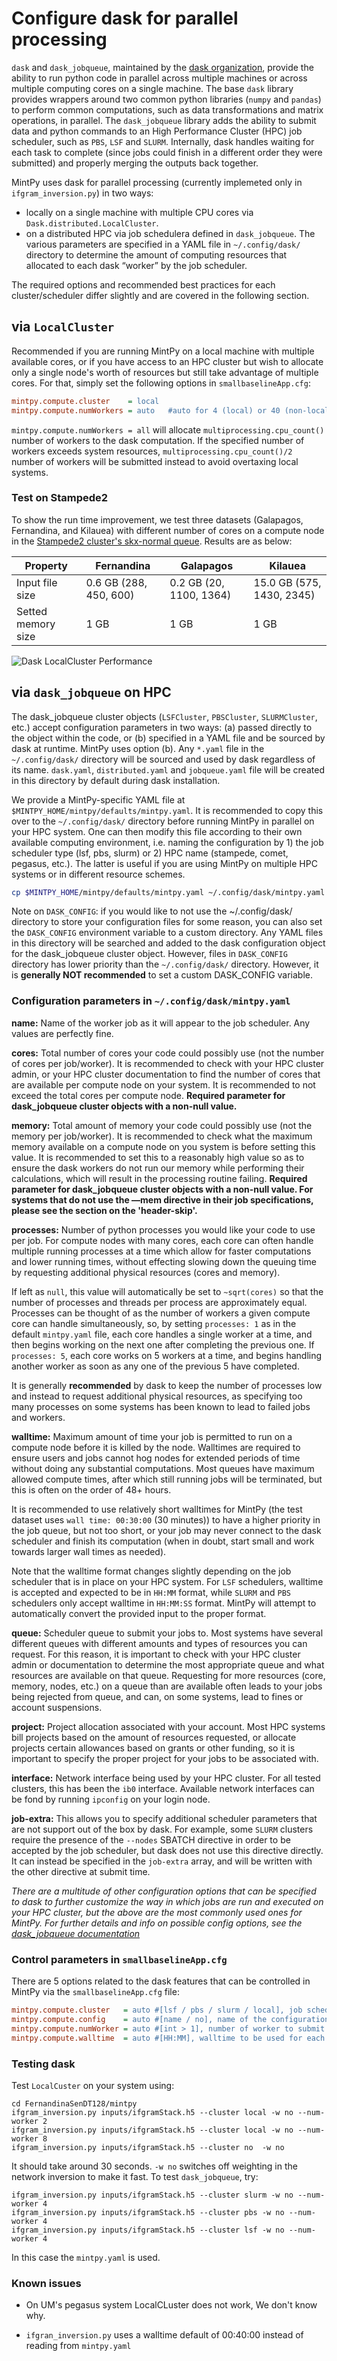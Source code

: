# Configure dask for parallel processing #

`dask` and `dask_jobqueue`, maintained by the [dask organization](https://dask.org/), provide the ability to run python code in parallel across multiple machines or across multiple computing cores on a single machine. The base `dask` library provides wrappers around two common python libraries (`numpy` and `pandas`) to perform common computations, such as data transformations and matrix operations, in parallel. The `dask_jobqueue` library adds the ability to submit data and python commands to an High Performance Cluster (HPC) job scheduler, such as `PBS`, `LSF` and `SLURM`. Internally, dask handles waiting for each task to complete (since jobs could finish in a different order they were submitted) and properly merging the outputs back together. 

MintPy uses dask for parallel processing (currently implemeted only in `ifgram_inversion.py`) in two ways: 

+ locally on a single machine with multiple CPU cores via `Dask.distributed.LocalCluster`. 
+ on a distributed HPC via job schedulera defined in `dask_jobqueue`. The various parameters are specified in a YAML file in `~/.config/dask/` directory to determine the amount of computing resources that allocated to each dask “worker” by the job scheduler.

The required options and recommended best practices for each cluster/scheduler differ slightly and are covered in the following section.

## via `LocalCluster` ##

Recommended if you are running MintPy on a local machine with multiple available cores, or if you have access to an HPC cluster but wish to allocate only a single node's worth of resources but still take advantage of multiple cores. For that, simply set the following options in `smallbaselineApp.cfg`:

```cfg
mintpy.compute.cluster    = local
mintpy.compute.numWorkers = auto   #auto for 4 (local) or 40 (non-local), set to "all" to use all available cores.
```

`mintpy.compute.numWorkers = all` will allocate `multiprocessing.cpu_count()` number of workers to the dask computation. If the specified number of workers exceeds system resources, `multiprocessing.cpu_count()/2` number of workers will be submitted instead to avoid overtaxing local systems.

### Test on Stampede2 ###

To show the run time improvement, we test three datasets (Galapagos, Fernandina, and Kilauea) with different number of cores on a compute node in the [Stampede2 cluster's skx-normal queue](https://portal.tacc.utexas.edu/user-guides/stampede2#overview-skxcomputenodes). Results are as below:

| Property              | Fernandina             | Galapagos               | Kilauea                   |
|-----------------------|------------------------|-------------------------|---------------------------|
| Input file size       | 0.6 GB (288, 450, 600) | 0.2 GB (20, 1100, 1364) | 15.0 GB (575, 1430, 2345) |
| Setted memory size    | 1 GB                   | 1 GB                    | 1 GB                      |

![Dask LocalCluster Performance](https://raw.githubusercontent.com/insarlab/MintPy-tutorial/master/docs/dask_local_cluster_performance.png)

## via `dask_jobqueue` on HPC ##

The dask_jobqueue cluster objects (`LSFCluster`, `PBSCluster`, `SLURMCluster`, etc.) accept configuration parameters in two ways: 
(a) passed directly to the object within the code, or 
(b) specified in a YAML file and be sourced by dask at runtime. 
MintPy uses option (b). Any `*.yaml` file in the `~/.config/dask/` directory will be sourced and used by dask regardless of its name. `dask.yaml`,  `distributed.yaml` and `jobqueue.yaml` file will be created in this directory by default during dask installation. 

We provide a MintPy-specific YAML file at `$MINTPY_HOME/mintpy/defaults/mintpy.yaml`. It is recommended to copy this over to the `~/.config/dask/` directory before running MintPy in parallel on your HPC system. One can then modify this file according to their own available computing environment, i.e. naming the configuration by 1) the job scheduler type (lsf, pbs, slurm) or 2) HPC name (stampede, comet, pegasus, etc.). The latter is useful if you are using MintPy on multiple HPC systems or in different resource schemes.

```bash
cp $MINTPY_HOME/mintpy/defaults/mintpy.yaml ~/.config/dask/mintpy.yaml
```

Note on `DASK_CONFIG`: if you would like to not use the ~/.config/dask/ directory to store your configuration files for some reason, you can also set the `DASK_CONFIG` environment variable to a custom directory. Any YAML files in this directory will be searched and added to the dask configuration object for the dask_jobqueue cluster object. However, files in `DASK_CONFIG` directory has lower priority than the `~/.config/dask/` directory. However, it is **generally NOT recommended** to set a custom DASK_CONFIG variable.

### Configuration parameters in `~/.config/dask/mintpy.yaml` ###

**name:** Name of the worker job as it will appear to the job scheduler. Any values are perfectly fine.

**cores:** Total number of cores your code could possibly use (not the number of cores per job/worker). It is recommended to check with your HPC cluster admin, or your HPC cluster documentation to find the number of cores that are available per compute node on your system. It is recommended to not exceed the total cores per compute node. **Required parameter for dask_jobqueue cluster objects with a non-null value.**

**memory:** Total amount of memory your code could possibly use (not the memory per job/worker). It is recommended to check what the maximum memory available on a compute node on you system is before setting this value. It is recommended to set this to a reasonably high value so as to ensure the dask workers do not run our memory while performing their calculations, which will result in the processing routine failing. **Required parameter for dask_jobqueue cluster objects with a non-null value. For systems that do not use the —mem directive in their job specifications, please see the section on the 'header-skip'.**

**processes:** Number of python processes you would like your code to use per job. For compute nodes with many cores, each core can often handle multiple running processes at a time which allow for faster computations and lower running times, without effecting slowing down the queuing time by requesting additional physical resources (cores and memory). 

If left as `null`, this value will automatically be set to `~sqrt(cores)` so that the number of processes and threads per process are approximately equal.  Processes can be thought of as the number of workers a given compute core can handle simultaneously, so, by setting `processes: 1` as in the default `mintpy.yaml` file, each core handles a single worker at a time, and then begins working on the next one after completing the previous one. If `processes: 5`, each core works on 5 workers at a time, and begins handling another worker as soon as any one of the previous 5 have completed. 

It is generally **recommended** by dask to keep the number of processes low and instead to request additional physical resources, as specifying too many processes on some systems has been known to lead to failed jobs and workers.

**walltime:** Maximum amount of time your job is permitted to run on a compute node before it is killed by the node. Walltimes are required to ensure users and jobs cannot hog nodes for extended periods of time without doing any substantial computations. Most queues have maximum allowed compute times, after which still running jobs will be terminated, but this is often on the order of 48+ hours. 

It is recommended to use relatively short walltimes for MintPy (the test dataset uses `wall time: 00:30:00` (30 minutes)) to have a higher priority in the job queue, but not too short, or your job may never connect to the dask scheduler and finish its computation (when in doubt, start small and work towards larger wall times as needed). 

Note that the walltime format changes slightly depending on the job scheduler that is in place on your HPC system. For `LSF` schedulers, walltime is accepted and expected to be in `HH:MM` format, while `SLURM` and `PBS` schedulers only accept walltime in `HH:MM:SS` format. MintPy will attempt to automatically convert the provided input to the proper format.

**queue:** Scheduler queue to submit your jobs to. Most systems have several different queues with different amounts and types of resources you can request. For this reason, it is important to check with your HPC cluster admin or documentation to determine the most appropriate queue and what resources are available on that queue. Requesting for more resources (core, memory, nodes, etc.) on a queue than are available often leads to your jobs being rejected from queue, and can, on some systems, lead to fines or account suspensions.

**project:** Project allocation associated with your account. Most HPC systems bill projects based on the amount of resources requested, or allocate projects certain allowances based on grants or other funding, so it is important to specify the proper project for your jobs to be associated with.

**interface:** Network interface being used by your HPC cluster. For all tested clusters, this has been the `ib0` interface. Available network interfaces can be fond by running `ipconfig` on your login node.

**job-extra:** This allows you to specify additional scheduler parameters that are not support out of the box by dask. For example, some `SLURM` clusters require the presence of the `--nodes` SBATCH directive in order to be accepted by the job scheduler, but dask does not use this directive directly. It can instead be specified in the `job-extra` array, and will be written with the other directive at submit time.

*There are a multitude of other configuration options that can be specified to dask to further customize the way in which jobs are run and executed on your HPC cluster, but the above are the most commonly used ones for MintPy. For further details and info on possible config options, see the [dask_jobqueue documentation](https://jobqueue.dask.org/en/latest/configuration.html)*

### Control parameters in `smallbaselineApp.cfg` ###

There are 5 options related to the dask features that can be controlled in MintPy via the `smallbaselineApp.cfg` file:

```cfg
mintpy.compute.cluster   = auto #[lsf / pbs / slurm / local], job scheduler in your HPC system auto for local.
mintpy.compute.config    = auto #[name / no], name of the configuration section in YAML file, auto for no (to use the same name as the cluster type specified above)
mintpy.compute.numWorker = auto #[int > 1], number of worker to submit and run, auto for 4 (local) or 40 (non-local), set to "all" to use all available cores.
mintpy.compute.walltime  = auto #[HH:MM], walltime to be used for each dask job, auto for 00:40.
```

### Testing dask ###

Test `LocalCuster` on your system using:
```
cd FernandinaSenDT128/mintpy
ifgram_inversion.py inputs/ifgramStack.h5 --cluster local -w no --num-worker 2
ifgram_inversion.py inputs/ifgramStack.h5 --cluster local -w no --num-worker 8
ifgram_inversion.py inputs/ifgramStack.h5 --cluster no  -w no
```
It should take around 30 seconds.  `-w no` switches off weighting in the network inversion to make it fast. To test `dask_jobqueue`, try:
```
ifgram_inversion.py inputs/ifgramStack.h5 --cluster slurm -w no --num-worker 4
ifgram_inversion.py inputs/ifgramStack.h5 --cluster pbs -w no --num-worker 4
ifgram_inversion.py inputs/ifgramStack.h5 --cluster lsf -w no --num-worker 4
```
In this case the `mintpy.yaml` is used.

### Known issues  ###

* On UM's pegasus system LocalCLuster does not work, We don't know why. 

* `ifgran_inversion.py` uses a walltime default of 00:40:00 instead of reading from `mintpy.yaml` 

